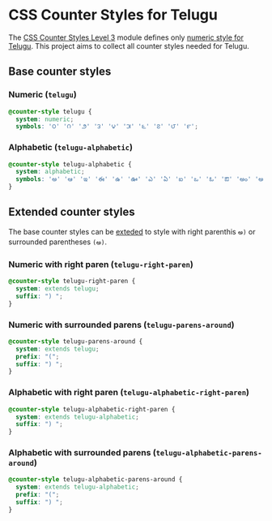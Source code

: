 # CSS Counter Styles for Telugu

The [CSS Counter Styles Level 3](http://www.w3.org/TR/css-counter-styles-3/) module defines only [numeric style for Telugu](http://dev.w3.org/csswg/css-counter-styles/#valdef-counter-style-name-telugu). This project aims to collect all counter styles needed for Telugu.

## Base counter styles

### Numeric (`telugu`)

```css
@counter-style telugu {
  system: numeric;
  symbols: '౦' '౧' '౨' '౩' '౪' '౫' '౬' '౭' '౮' '౯'; 
```

### Alphabetic (`telugu-alphabetic`)

```css
@counter-style telugu-alphabetic {
  system: alphabetic;
  symbols: 'అ' 'ఆ' 'ఇ' 'ఈ' 'ఉ' 'ఊ' 'ఎ' 'ఏ' 'ఐ' 'ఒ' 'ఓ' 'ఔ' 'అం' 'అః' 'క' 'ఖ' 'గ' 'ఘ' 'ఙ' 'చ' 'ఛ' 'జ' 'ఝ' 'ఞ' 'ట' 'ఠ' 'డ' 'ఢ' 'ణ' 'త' 'థ' 'ద' 'ధ' 'న' 'ప' 'ఫ' 'బ' 'భ' 'మ' 'య' 'ర' 'ల' 'వ' 'శ' 'ష' 'స' 'హ' 'ళ' 'క్ష' 'ఱ';
}
```

## Extended counter styles

The base counter styles can be [exteded](http://www.w3.org/TR/css-counter-styles-3/#extends-system) to style with right parenthis `అ)` or surrounded parentheses `(అ)`.

### Numeric with right paren (`telugu-right-paren`)

```css
@counter-style telugu-right-paren {
  system: extends telugu;
  suffix: ") ";
}
```

### Numeric with surrounded parens (`telugu-parens-around`)

```css
@counter-style telugu-parens-around {
  system: extends telugu;
  prefix: "(";
  suffix: ") ";
}
```

### Alphabetic with right paren (`telugu-alphabetic-right-paren`)

```css
@counter-style telugu-alphabetic-right-paren {
  system: extends telugu-alphabetic;
  suffix: ") ";
}
```

### Alphabetic with surrounded parens (`telugu-alphabetic-parens-around`)

```css
@counter-style telugu-alphabetic-parens-around {
  system: extends telugu-alphabetic;
  prefix: "(";
  suffix: ") ";
}
```
